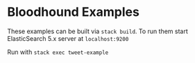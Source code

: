 # Bloodhound Examples

These examples can be built via `stack build`.
To run them start ElasticSearch 5.x server at `localhost:9200`

Run with `stack exec tweet-example`
